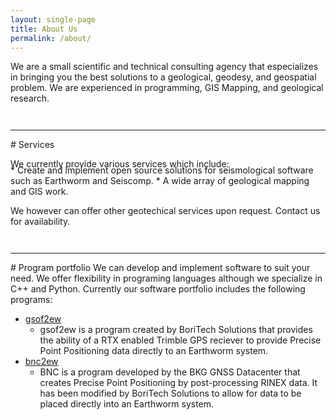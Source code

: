 ```yaml
---
layout: single-page
title: About Us
permalink: /about/
---
```



We are a small scientific and technical consulting agency that especializes in 
bringing you the best solutions to a geological, geodesy, and geospatial problem. 
We are experienced in programming, GIS Mapping, and geological research.

<hr style="margin-top: 3em;">
# Services
<p style="margin-bottom: -0.5em;">
We currently provide various services which include:
</p>
   * Create and implement open source solutions for seismological software such as Earthworm and Seiscomp.
   * A wide array of geological mapping and GIS work. 

We however can offer other geotechical services upon request. Contact us for availability.

<hr style="margin-top: 3em;">
# Program portfolio
We can develop and implement software to suit your need. We offer flexibility in programing
languages although we specialize in C++ and Python. Currently our software portfolio 
includes the following programs:

  * [gsof2ew](https://github.com/Boritech-Solutions/GSOF2EW)
    * gsof2ew is a program created by BoriTech Solutions that provides the ability of a 
    RTX enabled Trimble GPS reciever to provide Precise Point Positioning data directly to an Earthworm system.
  * [bnc2ew](https://github.com/Boritech-Solutions/BNC2EW)
    * BNC is a program developed by the BKG GNSS Datacenter that creates 
    Precise Point Positioning by post-processing RINEX data. It has been modified by BoriTech Solutions 
    to allow for data to be placed directly into an Earthworm system.
